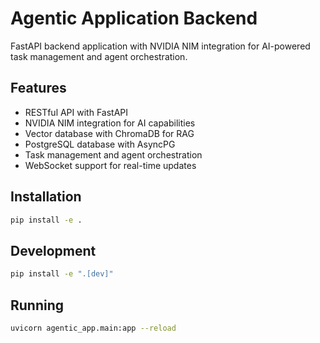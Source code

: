 # Agentic Application Backend

FastAPI backend application with NVIDIA NIM integration for AI-powered task management and agent orchestration.

## Features

- RESTful API with FastAPI
- NVIDIA NIM integration for AI capabilities
- Vector database with ChromaDB for RAG
- PostgreSQL database with AsyncPG
- Task management and agent orchestration
- WebSocket support for real-time updates

## Installation

```bash
pip install -e .
```

## Development

```bash
pip install -e ".[dev]"
```

## Running

```bash
uvicorn agentic_app.main:app --reload
```

